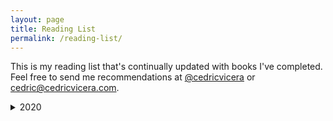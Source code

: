```yaml
---
layout: page
title: Reading List
permalink: /reading-list/
---
```

This is my reading list that's continually updated with books I've completed. Feel free to send me recommendations at [@cedricvicera](https://twitter.com/cedricvicera) or [cedric@cedricvicera.com](mailto:cedric@cedricvicera.com).

<details>
<summary>2020</summary>
<section id="categories" markdown="1">
1. *The Burnout Society* ∙ Byung-Chul Han
2. *Dialogues on Ethical Vegetarianism* ∙ Michael Huemer
3. *American Psycho* ∙ Bret Easton Ellis
4. *Science Since Babylon* ∙ Derek de Solla Price
5. *The Latinos of Asia: How Filipino Americans Break the Rules of Race* ∙ Anthony Christian Ocampo
6. *Average is Over: Powering America Beyond the Age of the Great Stagnation* ∙ Tyler Cowen
7. *The Physics of Wall Street: A Brief History of Predicting the Unpredictable* ∙ James Owen Weatherall
8. *Good Work If You Can Get It: How to Succeed in Academia* ∙ Jason Brennan
9. *The American Challenge* ∙ Jean-Jacques Servan-Schreiber
10. *Why Not Capitalism?* ∙ Jason Brennan
11. *The Misinformation Age: How False Beliefs Spread* ∙ Cailin O'Connor & James Owen Weatherall
12. *Has the West Lost It?: A Provocation* ∙ Kishore Mahbubani
13. *Every Love Story Is a Ghost Story: A Life of David Foster Wallace* ∙ D. T. Max
14. *Hillbilly Elegy: A Memoir of a Family and Culture in Crisis* ∙ J. D. Vance
15. *The Decadent Society: How We Became the Victims of Our Own Success* ∙ Ross Douthat
16. *Uncanny Valley: A Memoir* ∙ Anna Wiener
17. *So Good They Can't Ignore You: Why Skills Trump Passion in the Quest for Work You Love* ∙ Cal Newport
18. *Cracks in the Ivory Tower: The Moral Mess of Higher Education* ∙ Jason Brennan & Phillip Magness
19. *Based Deleuze: The Reactionary Leftism of Gilles Deleuze* ∙ Justin Murphy
20. *The New Right: A Journey to the Fringe of American Politics* ∙ Michael Malice
21. *Bronze Age Mindset* ∙ Bronze Age Pervert
</section>
</details>
